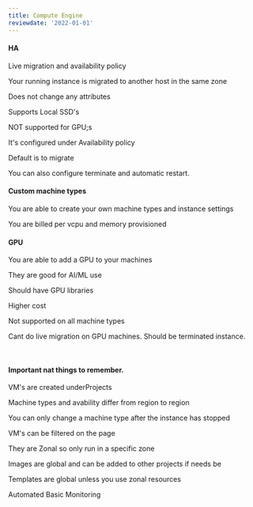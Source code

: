 ```yaml
---
title: Compute Engine
reviewdate: '2022-01-01'
---
```



<h4 id="bkmrk-ha">HA</h4>
<p id="bkmrk-live-migration-and-a">Live migration and availability policy</p>
<p id="bkmrk-your-running-instanc">Your running instance is migrated to another host in the same zone</p>
<p id="bkmrk-does-not-change-any-">Does not change any attributes</p>
<p id="bkmrk-supports-local-ssd%27s">Supports Local SSD's </p>
<p id="bkmrk-not-supported-for-gp">NOT supported for GPU;s</p>
<p class="callout info" id="bkmrk-it%27s-configured-unde">It's configured under Availability policy </p>
<p id="bkmrk-default-is-to-migrat">Default is to migrate </p>
<p id="bkmrk-you-can-also-configu">You can also configure terminate and automatic restart. </p>
<h4 id="bkmrk-custom-machine-types">Custom machine types</h4>
<p id="bkmrk-you-are-able-to-crea">You are able to create your own machine types and instance settings</p>
<p id="bkmrk-you-are-billed-per-v">You are billed per vcpu and memory provisioned </p>
<h4 id="bkmrk-gpu">GPU</h4>
<p id="bkmrk-you-are-able-to-add-">You are able to add a GPU to your machines</p>
<p id="bkmrk-they-are-good-for-ai">They are good for AI/ML use</p>
<p id="bkmrk-should-have-gpu-libr">Should have GPU libraries </p>
<p id="bkmrk-higher-cost">Higher cost</p>
<p id="bkmrk-not-supported-on-all">Not supported on all machine types</p>
<p id="bkmrk-cant-do-live-migrati">Cant do live migration on GPU machines. Should be terminated instance. </p>
<p id="bkmrk-%C2%A0"> </p>
<h4 id="bkmrk-important-nat-things">Important nat things to remember.</h4>
<p id="bkmrk-vm%27s-are-created-und">VM's are created underProjects </p>
<p id="bkmrk-machine-types-and-av">Machine types and avability differ from region to region</p>
<p id="bkmrk-you-can-only-change-">You can only change a machine type after the instance has stopped </p>
<p id="bkmrk-vm%27s-can-be-filtered">VM's can be filtered on the page</p>
<p id="bkmrk-they-are-zonal-so-on">They are Zonal so only run in a specific zone</p>
<p id="bkmrk-images-are-global-an">Images are global and can be added to other projects if needs be</p>
<p id="bkmrk-templates-are-global">Templates are global unless you use zonal resources </p>
<p id="bkmrk-automated-basic-moni">Automated Basic Monitoring </p>
<p id="bkmrk-%C2%A0-0"> </p>
